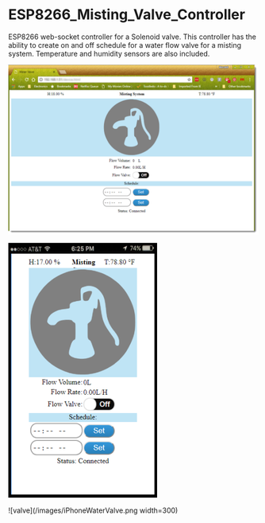 # ESP8266_Misting_Valve_Controller

ESP8266 web-socket controller for a Solenoid valve. This controller has the ability to create on and off schedule for a water flow valve for a misting system. Temperature and humidity sensors are also included.  


<img src="images/MistingValve.png" width="700"></img>


<img src="images/iPhoneWaterValve.png" width="300"></img>


![valve](/images/iPhoneWaterValve.png width=300)
